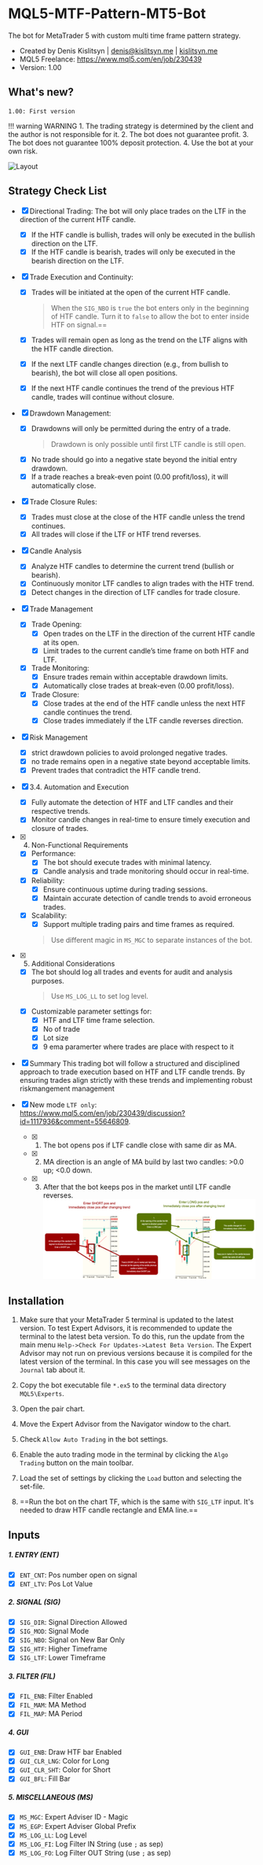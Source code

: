 # MQL5-MTF-Pattern-MT5-Bot
The bot for MetaTrader 5 with custom multi time frame pattern strategy.

* Created by Denis Kislitsyn | denis@kislitsyn.me | [kislitsyn.me](https://kislitsyn.me/personal/algo)
* MQL5 Freelance: https://www.mql5.com/en/job/230439
* Version: 1.00


## What's new?
```
1.00: First version
```

!!! warning WARNING
    1. The trading strategy is determined by the client and the author is not responsible for it.
    2. The bot does not guarantee profit.
    3. The bot does not guarantee 100% deposit protection.
    4. Use the bot at your own risk.

![Layout](img/UM001.%20Layout.gif)

## Strategy Check List

- [x] Directional Trading: The bot will only place trades on the LTF in the direction of the current HTF candle.
    - [x] If the HTF candle is bullish, trades will only be executed in the bullish direction on the LTF.
    - [x] If the HTF candle is bearish, trades will only be executed in the bearish direction on the LTF.

- [x] Trade Execution and Continuity:
    - [x] Trades will be initiated at the open of the current HTF candle. 
        > When the `SIG_NBO` is `true` the bot enters only in the beginning of HTF candle. Turn it to `false` to allow the bot to enter inside HTF on signal.==

    - [x] Trades will remain open as long as the trend on the LTF aligns with the HTF candle direction.
    - [x] If the next LTF candle changes direction (e.g., from bullish to bearish), the bot will close all open positions.
    - [x] If the next HTF candle continues the trend of the previous HTF candle, trades will continue without closure.

- [x] Drawdown Management:
    - [x] Drawdowns will only be permitted during the entry of a trade.
        > Drawdown is only possible until first LTF candle is still open.
    - [x] No trade should go into a negative state beyond the initial entry drawdown.
    - [x] If a trade reaches a break-even point (0.00 profit/loss), it will automatically close.

- [x] Trade Closure Rules:
    - [x] Trades must close at the close of the HTF candle unless the trend continues.
    - [x] All trades will close if the LTF or HTF trend reverses.

- [x] Candle Analysis
    - [x] Analyze HTF candles to determine the current trend (bullish or bearish).
    - [x] Continuously monitor LTF candles to align trades with the HTF trend.
    - [x] Detect changes in the direction of LTF candles for trade closure.

- [x] Trade Management
    - [x] Trade Opening:
        - [x] Open trades on the LTF in the direction of the current HTF candle at its open.
        - [x] Limit trades to the current candle’s time frame on both HTF and LTF.
    - [x] Trade Monitoring:
        - [x] Ensure trades remain within acceptable drawdown limits.
        - [x] Automatically close trades at break-even (0.00 profit/loss).
    - [x] Trade Closure:
        - [x] Close trades at the end of the HTF candle unless the next HTF candle continues the trend.
        - [x] Close trades immediately if the LTF candle reverses direction.

- [x] Risk Management
    - [x] strict drawdown policies to avoid prolonged negative trades.
    - [x] no trade remains open in a negative state beyond acceptable limits.
    - [x] Prevent trades that contradict the HTF candle trend.

- [x] 3.4. Automation and Execution
    - [x] Fully automate the detection of HTF and LTF candles and their respective trends.
    - [x] Monitor candle changes in real-time to ensure timely execution and closure of trades.

- [x] 4. Non-Functional Requirements
    - [x] Performance:
        - [x] The bot should execute trades with minimal latency.
        - [x] Candle analysis and trade monitoring should occur in real-time.
    - [x] Reliability:
        - [x] Ensure continuous uptime during trading sessions.
        - [x] Maintain accurate detection of candle trends to avoid erroneous trades.
    - [x] Scalability:
        - [x] Support multiple trading pairs and time frames as required.
        > Use different magic in `MS_MGC` to separate instances of the bot.

- [x] 5. Additional Considerations
    - [x] The bot should log all trades and events for audit and analysis purposes.
        > Use `MS_LOG_LL` to set log level.
    - [x] Customizable parameter settings for:
        - [x] HTF and LTF time frame selection.
        - [x] No of trade
        - [x] Lot size
        - [x] 9 ema paramerter where trades are place with respect to it

- [x] Summary This trading bot will follow a structured and disciplined approach to trade execution based on HTF and LTF candle trends. By ensuring trades align strictly with these trends and implementing robust riskmangement management

- [x] New mode `LTF only`: https://www.mql5.com/en/job/230439/discussion?id=1117936&comment=55646809. 
    - [x] 1. The bot opens pos if LTF candle close with same dir as MA.
    - [x] 2. MA direction is an angle of MA build by last two candles: >0.0 up; <0.0 down.
    - [x] 3. After that the bot keeps pos in the market until LTF candle reverses.
    ![LTF mode layout](img/UM001.%20LTF%20Mode%20Layout.png)

## Installation
1. Make sure that your MetaTrader 5 terminal is updated to the latest version. To test Expert Advisors, it is recommended to update the terminal to the latest beta version. To do this, run the update from the main menu `Help->Check For Updates->Latest Beta Version`. The Expert Advisor may not run on previous versions because it is compiled for the latest version of the terminal. In this case you will see messages on the `Journal` tab about it.
2. Copy the bot executable file `*.ex5` to the terminal data directory `MQL5\Experts`.
3. Open the pair chart.
4. Move the Expert Advisor from the Navigator window to the chart.
5. Check `Allow Auto Trading` in the bot settings.
6. Enable the auto trading mode in the terminal by clicking the `Algo Trading` button on the main toolbar.
7. Load the set of settings by clicking the `Load` button and selecting the set-file.

8. ==Run the bot on the chart TF, which is the same with `SIG_LTF` input. It's needed to draw HTF candle rectangle and EMA line.==

## Inputs

##### 1. ENTRY (ENT)
- [x] `ENT_CNT`: Pos number open on signal
- [x] `ENT_LTV`: Pos Lot Value

##### 2. SIGNAL (SIG)
- [x] `SIG_DIR`: Signal Direction Allowed
- [x] `SIG_MOD`: Signal Mode
- [x] `SIG_NBO`: Signal on New Bar Only
- [x] `SIG_HTF`: Higher Timeframe
- [x] `SIG_LTF`: Lower Timeframe

##### 3. FILTER (FIL)
- [x] `FIL_ENB`: Filter Enabled
- [x] `FIL_MAM`: MA Method
- [x] `FIL_MAP`: MA Period

##### 4. GUI
- [x] `GUI_ENB`: Draw HTF bar Enabled
- [x] `GUI_CLR_LNG`: Color for Long
- [x] `GUI_CLR_SHT`: Color for Short
- [x] `GUI_BFL`: Fill Bar

##### 5. MISCELLANEOUS (MS)
- [x] `MS_MGC`: Expert Adviser ID - Magic
- [x] `MS_EGP`: Expert Adviser Global Prefix
- [x] `MS_LOG_LL`: Log Level
- [x] `MS_LOG_FI`: Log Filter IN String (use `;` as sep)
- [x] `MS_LOG_FO`: Log Filter OUT String (use `;` as sep)